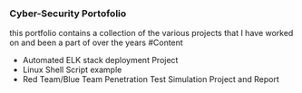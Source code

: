 ### Cyber-Security Portofolio
this portfolio contains a collection of the various projects that I have worked on and been a part of over the years 
#Content
- Automated ELK stack deployment Project
- Linux Shell Script example
- Red Team/Blue Team Penetration Test Simulation Project and Report